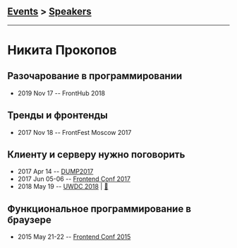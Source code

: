 ## [Events](../README.md) > [Speakers](../speakers.md)
---

# Никита Прокопов

## Разочарование в программировании
- 2019 Nov 17 -- FrontHub 2018    
## Тренды и фронтенды
- 2017 Nov 18 -- FrontFest Moscow 2017    
## Клиенту и серверу нужно поговорить
- 2017 Apr 14 -- [DUMP2017](https://www.youtube.com/watch?v=m-siXL-mbbE)    
- 2017 Jun 05-06 -- [Frontend Conf 2017](https://www.youtube.com/watch?v=B_1gC0Y2AgM)    
- 2018 May 19 -- [UWDC 2018](https://youtu.be/B5RQTND0RtA?t=12298)  | [:notebook:](https://2018.uwdc.ru/storage/lectures/presentaions/1xm06L2hbmqu6Kz9YUsd3qmsUfjXtzVOfU0l42as.pdf)  
## Функциональное программирование в браузере
- 2015 May 21-22 -- [Frontend Conf 2015](https://www.youtube.com/watch?v=binCNvZIZyM)    
